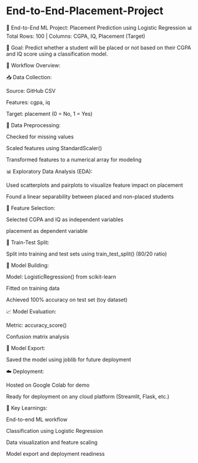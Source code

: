 # End-to-End-Placement-Project
🚀 End-to-End ML Project: Placement Prediction using Logistic Regression
📊 Total Rows: 100 | Columns: CGPA, IQ, Placement (Target)

🎯 Goal:
Predict whether a student will be placed or not based on their CGPA and IQ score using a classification model.

🧠 Workflow Overview:

📥 Data Collection:

Source: GitHub CSV

Features: cgpa, iq

Target: placement (0 = No, 1 = Yes)

🧹 Data Preprocessing:

Checked for missing values

Scaled features using StandardScaler()

Transformed features to a numerical array for modeling

📊 Exploratory Data Analysis (EDA):

Used scatterplots and pairplots to visualize feature impact on placement

Found a linear separability between placed and non-placed students

🧾 Feature Selection:

Selected CGPA and IQ as independent variables

placement as dependent variable

🔀 Train-Test Split:

Split into training and test sets using train_test_split() (80/20 ratio)

🤖 Model Building:

Model: LogisticRegression() from scikit-learn

Fitted on training data

Achieved 100% accuracy on test set (toy dataset)

📈 Model Evaluation:

Metric: accuracy_score()

Confusion matrix analysis

💾 Model Export:

Saved the model using joblib for future deployment

☁️ Deployment:

Hosted on Google Colab for demo

Ready for deployment on any cloud platform (Streamlit, Flask, etc.)

📌 Key Learnings:

End-to-end ML workflow

Classification using Logistic Regression

Data visualization and feature scaling

Model export and deployment readiness

